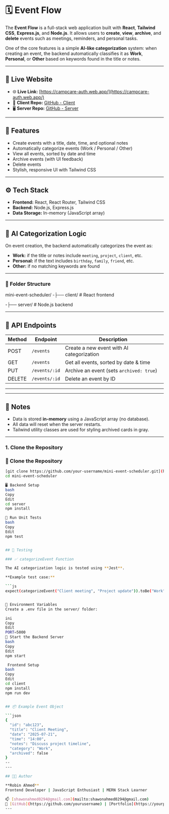 # 🗓️ Event Flow

The **Event Flow** is a full-stack web application built with **React**, **Tailwind CSS**, **Express.js**, and **Node.js**. It allows users to **create**, **view**, **archive**, and **delete** events such as meetings, reminders, and personal tasks.

One of the core features is a simple **AI-like categorization** system: when creating an event, the backend automatically classifies it as **Work**, **Personal**, or **Other** based on keywords found in the title or notes.

---

## 🔗 Live Website

- 🌐 **Live Link:** [https://campcare-auth.web.app/](https://campcare-auth.web.app/)
- 📁 **Client Repo:** [GitHub - Client](https://github.com/your-username/camp-care)
- 🖥️ **Server Repo:** [GitHub - Server](https://github.com/your-username/campcare-server)

---

## 🚀 Features

- Create events with a title, date, time, and optional notes
- Automatically categorize events (Work / Personal / Other)
- View all events, sorted by date and time
- Archive events (with UI feedback)
- Delete events
- Stylish, responsive UI with Tailwind CSS

---

## ⚙️ Tech Stack

- **Frontend:** React, React Router, Tailwind CSS
- **Backend:** Node.js, Express.js
- **Data Storage:** In-memory (JavaScript array)

---

## 🧠 AI Categorization Logic

On event creation, the backend automatically categorizes the event as:
- **Work:** if the title or notes include `meeting`, `project`, `client`, etc.
- **Personal:** if the text includes `birthday`, `family`, `friend`, etc.
- **Other:** if no matching keywords are found

---


### 📁 Folder Structure

mini-event-scheduler/
-├── client/ # React frontend

-├── server/ # Node.js backend


---

## 📡 API Endpoints

| Method | Endpoint      | Description                                |
|--------|---------------|--------------------------------------------|
| POST   | `/events`     | Create a new event with AI categorization  |
| GET    | `/events`     | Get all events, sorted by date & time      |
| PUT    | `/events/:id` | Archive an event (sets `archived: true`)   |
| DELETE | `/events/:id` | Delete an event by ID                      |

---

---





## 📌 Notes

- Data is stored **in-memory** using a JavaScript array (no database).
- All data will reset when the server restarts.
- Tailwind utility classes are used for styling archived cards in gray.
---
### 1. Clone the Repository

### 📁 Clone the Repository

```bash
[git clone https://github.com/your-username/mini-event-scheduler.git](https://github.com/robinahmed12/mini-event-scheduler.git)
cd mini-event-scheduler

🖥️ Backend Setup
bash
Copy
Edit
cd server
npm install

🧪 Run Unit Tests
bash
Copy
Edit
npm test


## 🧪 Testing

### ✅ categorizeEvent Function

The AI categorization logic is tested using **Jest**.

**Example test case:**

```js
expect(categorizeEvent("Client meeting", "Project update")).toBe("Work");


🔐 Environment Variables
Create a .env file in the server/ folder:

ini
Copy
Edit
PORT=5000
🚀 Start the Backend Server
bash
Copy
Edit
npm start

 Frontend Setup
bash
Copy
Edit
cd client
npm install
npm run dev


## 📦 Example Event Object

```json
{
  "id": "abc123",
  "title": "Client Meeting",
  "date": "2025-07-21",
  "time": "14:00",
  "notes": "Discuss project timeline",
  "category": "Work",
  "archived": false
}
--
---

## 👨‍💻 Author

**Robin Ahmed**  
Frontend Developer | JavaScript Enthusiast | MERN Stack Learner

📫 [shawonahmed0294@gmail.com](mailto:shawonahmed0294@gmail.com)  
🔗 [GitHub](https://github.com/yourusername) | [Portfolio](https://yourportfolio.com) | [LinkedIn](https://linkedin.com/in/yourprofile)
---

